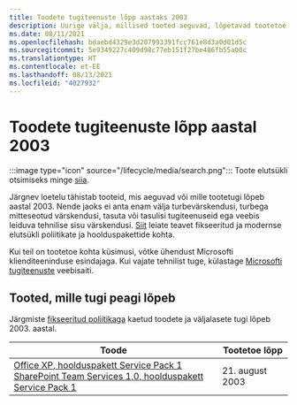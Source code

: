 ```yaml
---
title: Toodete tugiteenuste lõpp aastaks 2003
description: Uurige välja, millised tooted aeguvad, lõpetavad tootetoe või lähevad üle tavatoelt laiendatud toele aastal 2003.
ms.date: 08/11/2021
ms.openlocfilehash: bdaebd4329e3d207993391fcc761e8d3a0d01d5c
ms.sourcegitcommit: 5e9349227c409d98c77eb151f27be486fb55a00c
ms.translationtype: HT
ms.contentlocale: et-EE
ms.lasthandoff: 08/13/2021
ms.locfileid: "4027932"
---
```

# <a name="products-ending-support-in-2003"></a>Toodete tugiteenuste lõpp aastal 2003

:::image type="icon" source="/lifecycle/media/search.png":::
Toote elutsükli otsimiseks minge [siia](/lifecycle/products/).

Järgnev loetelu tähistab tooteid, mis aeguvad või mille tootetugi lõpeb aastal 2003. Nende jaoks ei anta enam välja turbevärskendusi, turbega mitteseotud värskendusi, tasuta või tasulisi tugiteenuseid ega veebis leiduva tehnilise sisu värskendusi. [Siit](/lifecycle/overview/product-end-of-support-overview) leiate teavet fikseeritud ja modernse elutsükli poliitikate ja hoolduspakettide kohta.

Kui teil on tootetoe kohta küsimusi, võtke ühendust Microsofti klienditeeninduse esindajaga. Kui vajate tehnilist tuge, külastage [Microsofti tugiteenuste](https://support.microsoft.com/contactus/?ws=support) veebisaiti.





## <a name="products-reaching-end-of-support"></a>Tooted, mille tugi peagi lõpeb

Järgmiste [fikseeritud poliitikaga](/lifecycle/policies/fixed) kaetud toodete ja väljalasete tugi lõpeb 2003. aastal.

| Toode | Tootetoe lõpp |
| --- | --- |
| [Office XP, hoolduspakett Service Pack 1](/lifecycle/products/office-xp?branch=live)<br>[SharePoint Team Services 1,0, hoolduspakett Service Pack 1](/lifecycle/products/sharepoint-team-services-10?branch=live)<br> | 21. august 2003 |


